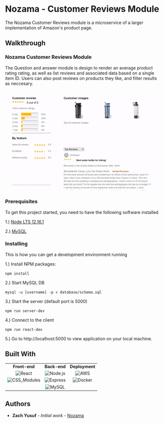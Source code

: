 # Nozama - Customer Reviews Module

The Nozama Customer Reviews module is a microservice of a larger implementation of Amazon's product page. 

## Walkthrough

### Nozama Customer Reviews Module

The Question and answer module is design to render an average product rating rating, as well as list reviews and associated data based on a single item ID. Users can also post reviews on products they like, and filter results as neccesary.

<img src="./images/QAComp.gif">


### Prerequisites

To get this project started, you need to have the following software installed

1.) [Node LTS 12.16.1](https://nodejs.org/en/download/)

2.) [MySQL](https://www.mysql.com/downloads/)

### Installing

This is how you can get a development environment running

1.) Install NPM packages:

```
npm install
```

2.) Start MySQL DB

```
mysql -u [username] -p < database/schema.sql
```

3.) Start the server (default port is 5000)

```
npm run server-dev
```

4.) Connect to the client

```
npm run react-dev
```

5.) Go to http://localhost:5000 to view application on your local machine.


## Built With

<table style="{ empty-cells: hide }">
  <tr>
  </tr>
  <tr>
    <td align="center"><b>Front-end<b></td>
    <td align="center"><b>Back-end<b></td>
    <td align="center"><b>Deployment<b></td>
  </tr>
  <tr>
    <td align="center"><img src="https://upload.wikimedia.org/wikipedia/commons/thumb/a/a7/React-icon.svg/1280px-React-icon.svg.png" alt="React" title="React" width="80px"/></td>
    <td align="center"><img src="https://cdn.worldvectorlogo.com/logos/nodejs-icon.svg" alt="Node.js" title="Node.js" width="60px"/></td>
    <td align="center"><img src="https://upload.wikimedia.org/wikipedia/commons/thumb/9/93/Amazon_Web_Services_Logo.svg/1280px-Amazon_Web_Services_Logo.svg.png" alt="AWS" title="AWS" width="60px"/></td>
  </tr>
  <tr>
    <td align="center"><img src="https://i.redd.it/3vr72d9jitw21.png" alt="CSS_Modules" title="CSS_Modules" width="80px"/></td>
    <td align="center"><img src="https://www.resourcifi.com/wp-content/themes/resourcifi-child/img/express-min.png" alt="Express" title="Express" width="60px"/></td>
    <td align="center"><img src="https://img.favpng.com/19/12/1/docker-logo-kubernetes-software-deployment-png-favpng-k3mQUWd033LFQTDSwDdDCk3M8.jpg" alt="Docker" title="Docker" width="80px"/></td>
  </tr>
  <tr>
    <td></td>
    <td align="center"><img src="https://cdn.freebiesupply.com/logos/large/2x/mysql-5-logo-png-transparent.png" alt="MySQL" title="MySQL" width="60px"/></td>
    <td></td>
  </tr>
</table> 

## Authors

* **Zach Yusuf** - *Initial work* - [Nozama](https://github.com/Nozama)
